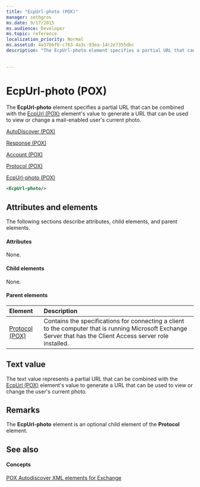 ```yaml
---
title: "EcpUrl-photo (POX)"
manager: sethgros
ms.date: 9/17/2015
ms.audience: Developer
ms.topic: reference
localization_priority: Normal
ms.assetid: 4a37bbfb-c763-4a3c-93ea-14c2e7355dbc
description: "The EcpUrl-photo element specifies a partial URL that can be combined with the EcpUrl (POX) element's value to generate a URL that can be used to view or change a mail-enabled user's current photo."
 
 
---
```


# EcpUrl-photo (POX)

The **EcpUrl-photo** element specifies a partial URL that can be combined with the [EcpUrl (POX)](ecpurl-pox.md) element's value to generate a URL that can be used to view or change a mail-enabled user's current photo. 
  
[AutoDiscover (POX)](autodiscover-pox.md)
  
[Response (POX)](response-pox.md)
  
[Account (POX)](account-pox.md)
  
[Protocol (POX)](protocol-pox.md)
  
[EcpUrl-photo (POX)](ecpurl-photo-pox.md)
  
```XML
<EcpUrl-photo/>
```

## Attributes and elements

The following sections describe attributes, child elements, and parent elements.
  
#### Attributes

None.
  
#### Child elements

None.
  
#### Parent elements

|**Element**|**Description**|
|:-----|:-----|
|[Protocol (POX)](protocol-pox.md) <br/> |Contains the specifications for connecting a client to the computer that is running Microsoft Exchange Server that has the Client Access server role installed.  <br/> |
   
## Text value

The text value represents a partial URL that can be combined with the [EcpUrl (POX)](ecpurl-pox.md) element's value to generate a URL that can be used to view or change the user's current photo. 
  
## Remarks

The **EcpUrl-photo** element is an optional child element of the **Protocol** element. 
  
## See also

#### Concepts

[POX Autodiscover XML elements for Exchange](pox-autodiscover-xml-elements-for-exchange.md)

